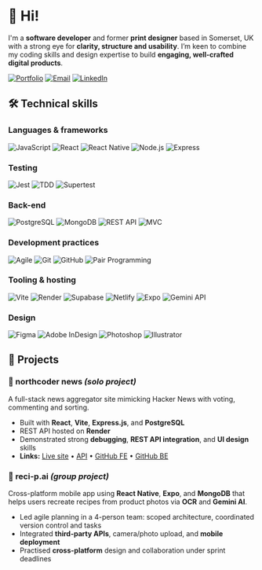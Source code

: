 # 👋 Hi!

I'm a **software developer** and former **print designer** based in Somerset, UK with a strong eye for **clarity, structure and usability**. I’m keen to combine my coding skills and design expertise to build **engaging, well-crafted digital products**.

[![Portfolio](https://img.shields.io/badge/Portfolio-simonbusby.netlify.app-FFD700?style=flat&logo=personalwebsite&logoColor=black)](https://simonbusby.netlify.app/)
[![Email](https://img.shields.io/badge/-simon.busby@gmail.com-D14836?style=flat&logo=gmail&logoColor=white)](mailto:simon.busby@gmail.com)
[![LinkedIn](https://img.shields.io/badge/LinkedIn-simon--busby--frome-0077B5?style=flat&logo=linkedin&logoColor=white)](https://www.linkedin.com/in/simon-busby-frome)

## 🛠️ Technical skills

### Languages & frameworks
![JavaScript](https://img.shields.io/badge/-JavaScript-F7DF1E?style=flat&logo=javascript&logoColor=black)
![React](https://img.shields.io/badge/-React-61DAFB?style=flat&logo=react&logoColor=black)
![React Native](https://img.shields.io/badge/-React%20Native-61DAFB?style=flat&logo=react&logoColor=black)
![Node.js](https://img.shields.io/badge/-Node.js-339933?style=flat&logo=node.js&logoColor=white)
![Express](https://img.shields.io/badge/-Express.js-000000?style=flat&logo=express&logoColor=white)

### Testing
![Jest](https://img.shields.io/badge/-Jest-C21325?style=flat&logo=jest&logoColor=white)
![TDD](https://img.shields.io/badge/-TDD-5c2d91?style=flat&logo=testinglibrary&logoColor=white)
![Supertest](https://img.shields.io/badge/-Supertest-6c757d?style=flat)

### Back-end
![PostgreSQL](https://img.shields.io/badge/-PostgreSQL-4169E1?style=flat&logo=postgresql&logoColor=white)
![MongoDB](https://img.shields.io/badge/-MongoDB-47A248?style=flat&logo=mongodb&logoColor=white)
![REST API](https://img.shields.io/badge/-REST%20API-ff6f61?style=flat)
![MVC](https://img.shields.io/badge/-MVC%20Pattern-007ACC?style=flat)

### Development practices
![Agile](https://img.shields.io/badge/-Agile-0052CC?style=flat&logo=jira&logoColor=white)
![Git](https://img.shields.io/badge/-Git-F05032?style=flat&logo=git&logoColor=white)
![GitHub](https://img.shields.io/badge/-GitHub-181717?style=flat&logo=github&logoColor=white)
![Pair Programming](https://img.shields.io/badge/-Pair%20Programming-8e44ad?style=flat)

### Tooling & hosting
![Vite](https://img.shields.io/badge/-Vite-646CFF?style=flat&logo=vite&logoColor=white)
![Render](https://img.shields.io/badge/-Render-00979D?style=flat&logo=render&logoColor=white)
![Supabase](https://img.shields.io/badge/-Supabase-3ECF8E?style=flat&logo=supabase&logoColor=white)
![Netlify](https://img.shields.io/badge/-Netlify-00C7B7?style=flat&logo=netlify&logoColor=white)
![Expo](https://img.shields.io/badge/-Expo-000020?style=flat&logo=expo&logoColor=white)
![Gemini API](https://img.shields.io/badge/-Gemini%20API-4285F4?style=flat&logo=google&logoColor=white)

### Design
![Figma](https://img.shields.io/badge/-Figma-F24E1E?style=flat&logo=figma&logoColor=white)
![Adobe InDesign](https://img.shields.io/badge/-InDesign-FF3366?style=flat&logo=adobeindesign&logoColor=white)
![Photoshop](https://img.shields.io/badge/-Photoshop-31A8FF?style=flat&logo=adobephotoshop&logoColor=white)
![Illustrator](https://img.shields.io/badge/-Illustrator-FF9A00?style=flat&logo=adobeillustrator&logoColor=white)

## 📂 Projects

### 🔗 northcoder news *(solo project)*  
A full-stack news aggregator site mimicking Hacker News with voting, commenting and sorting.

- Built with **React**, **Vite**, **Express.js**, and **PostgreSQL**
- REST API hosted on **Render**
- Demonstrated strong **debugging**, **REST API integration**, and **UI design** skills  
- **Links:** [Live site](https://nc-news-sgtb.netlify.app) • [API](https://nc-news-3jz4.onrender.com) • [GitHub FE](https://github.com/bluesky2006/nc-news) • [GitHub BE](https://github.com/bluesky2006/nc-news-be)

### 🤖 reci-p.ai *(group project)*  
Cross-platform mobile app using **React Native**, **Expo**, and **MongoDB** that helps users recreate recipes from product photos via **OCR** and **Gemini AI**.

- Led agile planning in a 4-person team: scoped architecture, coordinated version control and tasks
- Integrated **third-party APIs**, camera/photo upload, and **mobile deployment**
- Practised **cross-platform** design and collaboration under sprint deadlines
